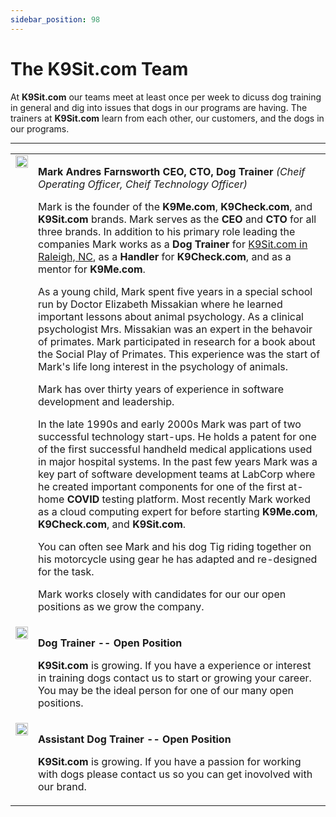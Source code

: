 ```yaml
---
sidebar_position: 98
---
```

# The K9Sit.com Team
At **K9Sit.com** our teams meet at least once per week to dicuss dog training
in general and dig into issues that dogs in our programs are having. The
trainers at **K9Sit.com** learn from each other, our customers, and the dogs in
our programs.

<hr />

<table>

<tr>
<td valign="top">
<a href="https://www.facebook.com/mark.farnsworth.v2/"><img src="https://K9Sit.com/mark-farnsworth.png"  width="100%" /></a>
</td>
<td>

**Mark Andres Farnsworth CEO, CTO, Dog Trainer**
_(Cheif Operating Officer, Cheif Technology Officer)_

Mark is the founder of the **K9Me.com**, **K9Check.com**, and **K9Sit.com**
brands. Mark serves as the **CEO** and **CTO** for all three brands. In
addition to his primary role leading the companies Mark works as a **Dog Trainer**
for [K9Sit.com in Raleigh, NC](https://raleigh-nc.K9Sit.com/), as a **Handler**
for **K9Check.com**, and as a mentor for **K9Me.com**.

As a young child, Mark spent five years in a special school run by Doctor
Elizabeth Missakian where he learned important lessons about animal psychology.
As a clinical psychologist Mrs. Missakian was an expert in the behavoir of
primates. Mark participated in research for a book about the Social Play of
Primates. This experience was the start of Mark's life long interest in
the psychology of animals.

Mark has over thirty years of experience in software development and
leadership.

In the late 1990s and early 2000s Mark was part of two successful technology
start-ups. He holds a patent for one of the first successful handheld medical
applications used in major hospital systems. In the past few years Mark was a
key part of software development teams at LabCorp where he created important
components for one of the first at-home **COVID** testing platform. Most
recently Mark worked as a cloud computing expert for before starting
**K9Me.com**, **K9Check.com**, and **K9Sit.com**.

You can often see Mark and his dog Tig riding together on his motorcycle using
gear he has adapted and re-designed for the task.

Mark works closely with candidates for our our open positions as we grow the
company.

</td>
</tr>

<tr>
<td valign="top">
<img src="https://k9sit.com/img/blank-person.png"  width="100%" />
</td>
<td>

**Dog Trainer -- Open Position**

**K9Sit.com** is growing. If you have a experience or interest in training dogs
contact us to start or growing your career. You may be the ideal person for one
of our many open positions.

</td>
</tr>

<tr>
<td valign="top">
<img src="https://k9sit.com/img/blank-person.png"  width="100%" />
</td>
<td>

**Assistant Dog Trainer -- Open Position**

**K9Sit.com** is growing. If you have a passion for working with dogs please
contact us so you can get inovolved with our brand.

</td>
</tr>

</table>